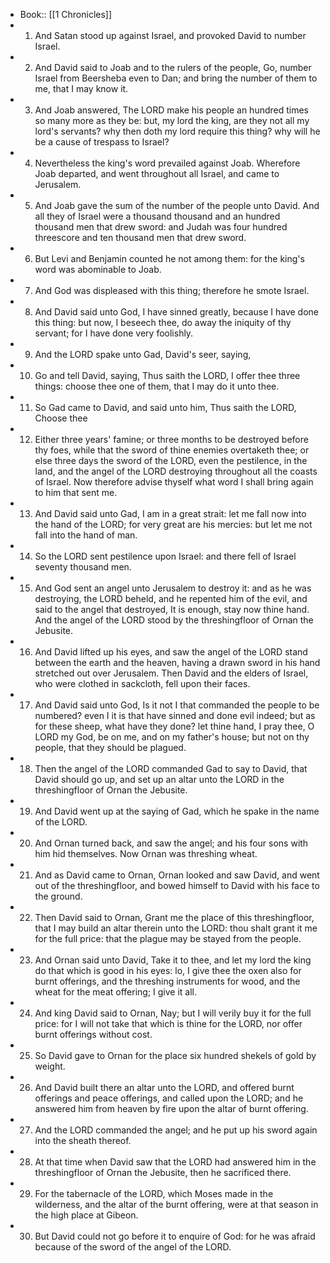 - Book:: [[1 Chronicles]]
- 1. And Satan stood up against Israel, and provoked David to number Israel.
- 2. And David said to Joab and to the rulers of the people, Go, number Israel from Beersheba even to Dan; and bring the number of them to me, that I may know it.
- 3. And Joab answered, The LORD make his people an hundred times so many more as they be: but, my lord the king, are they not all my lord's servants? why then doth my lord require this thing? why will he be a cause of trespass to Israel?
- 4. Nevertheless the king's word prevailed against Joab. Wherefore Joab departed, and went throughout all Israel, and came to Jerusalem.
- 5. And Joab gave the sum of the number of the people unto David. And all they of Israel were a thousand thousand and an hundred thousand men that drew sword: and Judah was four hundred threescore and ten thousand men that drew sword.
- 6. But Levi and Benjamin counted he not among them: for the king's word was abominable to Joab.
- 7. And God was displeased with this thing; therefore he smote Israel.
- 8. And David said unto God, I have sinned greatly, because I have done this thing: but now, I beseech thee, do away the iniquity of thy servant; for I have done very foolishly.
- 9. And the LORD spake unto Gad, David's seer, saying,
- 10. Go and tell David, saying, Thus saith the LORD, I offer thee three things: choose thee one of them, that I may do it unto thee.
- 11. So Gad came to David, and said unto him, Thus saith the LORD, Choose thee
- 12. Either three years' famine; or three months to be destroyed before thy foes, while that the sword of thine enemies overtaketh thee; or else three days the sword of the LORD, even the pestilence, in the land, and the angel of the LORD destroying throughout all the coasts of Israel. Now therefore advise thyself what word I shall bring again to him that sent me.
- 13. And David said unto Gad, I am in a great strait: let me fall now into the hand of the LORD; for very great are his mercies: but let me not fall into the hand of man.
- 14. So the LORD sent pestilence upon Israel: and there fell of Israel seventy thousand men.
- 15. And God sent an angel unto Jerusalem to destroy it: and as he was destroying, the LORD beheld, and he repented him of the evil, and said to the angel that destroyed, It is enough, stay now thine hand. And the angel of the LORD stood by the threshingfloor of Ornan the Jebusite.
- 16. And David lifted up his eyes, and saw the angel of the LORD stand between the earth and the heaven, having a drawn sword in his hand stretched out over Jerusalem. Then David and the elders of Israel, who were clothed in sackcloth, fell upon their faces.
- 17. And David said unto God, Is it not I that commanded the people to be numbered? even I it is that have sinned and done evil indeed; but as for these sheep, what have they done? let thine hand, I pray thee, O LORD my God, be on me, and on my father's house; but not on thy people, that they should be plagued.
- 18. Then the angel of the LORD commanded Gad to say to David, that David should go up, and set up an altar unto the LORD in the threshingfloor of Ornan the Jebusite.
- 19. And David went up at the saying of Gad, which he spake in the name of the LORD.
- 20. And Ornan turned back, and saw the angel; and his four sons with him hid themselves. Now Ornan was threshing wheat.
- 21. And as David came to Ornan, Ornan looked and saw David, and went out of the threshingfloor, and bowed himself to David with his face to the ground.
- 22. Then David said to Ornan, Grant me the place of this threshingfloor, that I may build an altar therein unto the LORD: thou shalt grant it me for the full price: that the plague may be stayed from the people.
- 23. And Ornan said unto David, Take it to thee, and let my lord the king do that which is good in his eyes: lo, I give thee the oxen also for burnt offerings, and the threshing instruments for wood, and the wheat for the meat offering; I give it all.
- 24. And king David said to Ornan, Nay; but I will verily buy it for the full price: for I will not take that which is thine for the LORD, nor offer burnt offerings without cost.
- 25. So David gave to Ornan for the place six hundred shekels of gold by weight.
- 26. And David built there an altar unto the LORD, and offered burnt offerings and peace offerings, and called upon the LORD; and he answered him from heaven by fire upon the altar of burnt offering.
- 27. And the LORD commanded the angel; and he put up his sword again into the sheath thereof.
- 28. At that time when David saw that the LORD had answered him in the threshingfloor of Ornan the Jebusite, then he sacrificed there.
- 29. For the tabernacle of the LORD, which Moses made in the wilderness, and the altar of the burnt offering, were at that season in the high place at Gibeon.
- 30. But David could not go before it to enquire of God: for he was afraid because of the sword of the angel of the LORD.
